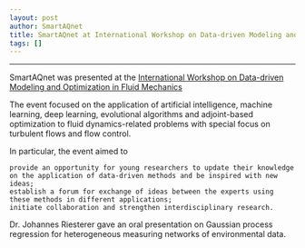 ```yaml
---
layout: post
author: SmartAQnet
title: SmartAQnet at International Workshop on Data-driven Modeling and Optimization in Fluid Mechanics
tags: []
---
```

-----------------------------------------------------------------------------
SmartAQnet was presented at the [International Workshop on Data-driven Modeling and Optimization in Fluid Mechanics](https://www.istm.kit.edu/dmofm.php) 

The event focused on the application of artificial intelligence, machine learning, deep learning, evolutional algorithms and adjoint-based optimization to fluid dynamics-related problems with special focus on turbulent flows and flow control.

In particular, the event aimed to

    provide an opportunity for young researchers to update their knowledge on the application of data-driven methods and be inspired with new ideas;
    establish a forum for exchange of ideas between the experts using these methods in different applications;
    initiate collaboration and strengthen interdisciplinary research.

Dr. Johannes Riesterer gave an oral presentation on Gaussian process regression for heterogeneous measuring networks of environmental data.